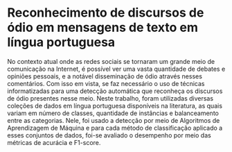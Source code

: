 # Reconhecimento de discursos de ódio em mensagens de texto em língua portuguesa

No contexto atual onde as redes sociais se tornaram um grande meio de comunicação na Internet, é possível ver uma vasta quantidade de debates e opiniões pessoais, e a notável disseminação de ódio através nesses comentários. Com isso em vista,  se faz necessário o uso de técnicas informatizadas para uma detecção automática que reconheça os discursos de ódio presentes nesse meio. Neste trabalho, foram utilizadas diversas coleções de dados em língua portuguesa disponíveis na literatura, as quais variam em número de classes, quantidade de instâncias e balanceamento entre as categorias. Nele, foi usado a detecção por meio de Algoritmos de Aprendizagem de Máquina e para cada método de classificação aplicado a esses conjuntos de dados, foi-se avaliado o desempenho por meio das métricas de acurácia e F1-score.

